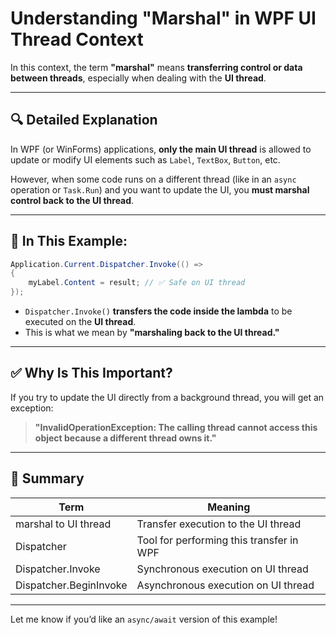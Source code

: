 
# Understanding "Marshal" in WPF UI Thread Context

In this context, the term **"marshal"** means **transferring control or data between threads**, especially when dealing with the **UI thread**.

---

## 🔍 Detailed Explanation

In WPF (or WinForms) applications, **only the main UI thread** is allowed to update or modify UI elements such as `Label`, `TextBox`, `Button`, etc.

However, when some code runs on a different thread (like in an `async` operation or `Task.Run`) and you want to update the UI, you **must marshal control back to the UI thread**.

---

## 🧠 In This Example:

```csharp
Application.Current.Dispatcher.Invoke(() =>
{
    myLabel.Content = result; // ✅ Safe on UI thread
});
```

- `Dispatcher.Invoke()` **transfers the code inside the lambda** to be executed on the **UI thread**.
- This is what we mean by **"marshaling back to the UI thread."**

---

## ✅ Why Is This Important?

If you try to update the UI directly from a background thread, you will get an exception:

> **"InvalidOperationException: The calling thread cannot access this object because a different thread owns it."**

---

## 🔁 Summary

| Term                     | Meaning                                             |
|--------------------------|-----------------------------------------------------|
| marshal to UI thread     | Transfer execution to the UI thread                 |
| Dispatcher               | Tool for performing this transfer in WPF            |
| Dispatcher.Invoke        | Synchronous execution on UI thread                  |
| Dispatcher.BeginInvoke   | Asynchronous execution on UI thread                 |

---

Let me know if you’d like an `async/await` version of this example!
